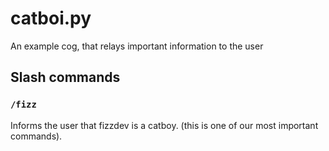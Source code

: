 # catboi.py
An example cog, that relays important information to the user

## Slash commands
### `/fizz`
Informs the user that fizzdev is a catboy. (this is one of our most important commands).